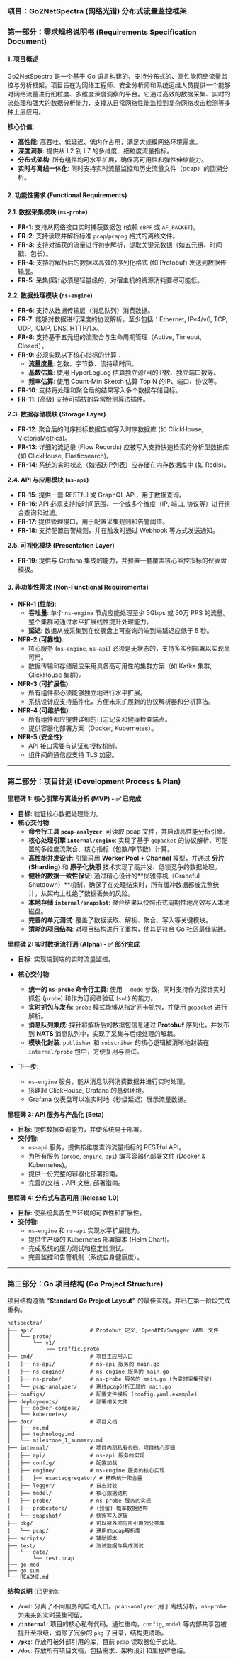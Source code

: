 ### **项目：Go2NetSpectra (网络光谱) 分布式流量监控框架**

### **第一部分：需求规格说明书 (Requirements Specification Document)**

#### **1. 项目概述**

Go2NetSpectra 是一个基于 Go 语言构建的、支持分布式的、高性能网络流量监控与分析框架。项目旨在为网络工程师、安全分析师和系统运维人员提供一个能够对网络流量进行细粒度、多维度深度洞察的平台。它通过高效的数据采集、实时的流处理和强大的数据分析能力，支撑从日常网络性能监控到复杂网络攻击检测等多种上层应用。

**核心价值**:

  * **高性能**: 高吞吐、低延迟、低内存占用，满足大规模网络环境需求。
  * **深度洞察**: 提供从 L2 到 L7 的多维度、细粒度流量指标。
  * **分布式架构**: 所有组件均可水平扩展，确保高可用性和弹性伸缩能力。
  * **实时与离线一体化**: 同时支持实时流量监控和历史流量文件（pcap）的回溯分析。

#### **2. 功能性需求 (Functional Requirements)**

**2.1. 数据采集模块 (`ns-probe`)**

  * **FR-1**: 支持从网络接口实时捕获数据包 (依赖 `eBPF` 或 `AF_PACKET`)。
  * **FR-2**: 支持读取并解析标准 `pcap`/`pcapng` 格式的离线文件。
  * **FR-3**: 支持对捕获的流量进行初步解析，提取关键元数据（如五元组、时间戳、包长）。
  * **FR-4**: 支持将解析后的数据以高效的序列化格式 (如 Protobuf) 发送到数据传输层。
  * **FR-5**: 采集探针必须是轻量级的，对宿主机的资源消耗要尽可能低。

**2.2. 数据处理模块 (`ns-engine`)**

  * **FR-6**: 支持从数据传输层（消息队列）消费数据。
  * **FR-7**: 能够对数据进行深度的协议解析，至少包括：Ethernet, IPv4/v6, TCP, UDP, ICMP, DNS, HTTP/1.x。
  * **FR-8**: 支持基于五元组的流聚合与生命周期管理（Active, Timeout, Closed）。
  * **FR-9**: 必须实现以下核心指标的计算：
      * **流量度量**: 包数、字节数、流持续时间。
      * **基数估算**: 使用 HyperLogLog 估算独立源/目的IP数、独立端口数等。
      * **频率估算**: 使用 Count-Min Sketch 估算 Top N 的IP、端口、协议等。
  * **FR-10**: 支持将处理和聚合后的结果写入多个数据存储目标。
  * **FR-11**: (高级) 支持可插拔的异常检测算法插件。

**2.3. 数据存储模块 (Storage Layer)**

  * **FR-12**: 聚合后的时序指标数据应被写入时序数据库 (如 ClickHouse, VictoriaMetrics)。
  * **FR-13**: 详细的流记录 (Flow Records) 应被写入支持快速检索的分析型数据库 (如 ClickHouse, Elasticsearch)。
  * **FR-14**: 系统的实时状态（如活跃IP列表）应存储在内存数据库中 (如 Redis)。

**2.4. API 与应用模块 (`ns-api`)**

  * **FR-15**: 提供一套 RESTful 或 GraphQL API，用于数据查询。
  * **FR-16**: API 必须支持按时间范围、一个或多个维度（IP, 端口, 协议等）进行组合查询和过滤。
  * **FR-17**: 提供管理接口，用于配置采集规则和告警阈值。
  * **FR-18**: 支持配置告警规则，并在触发时通过 Webhook 等方式发送通知。

**2.5. 可视化模块 (Presentation Layer)**

  * **FR-19**: 提供与 Grafana 集成的能力，并预置一套覆盖核心监控指标的仪表盘模板。

#### **3. 非功能性需求 (Non-Functional Requirements)**

  * **NFR-1 (性能)**:
      * **吞吐量**: 单个 `ns-engine` 节点应能处理至少 5Gbps 或 50万 PPS 的流量。整个集群可通过水平扩展线性提升处理能力。
      * **延迟**: 数据从被采集到在仪表盘上可查询的端到端延迟应低于 5 秒。
  * **NFR-2 (可靠性)**:
      * 核心服务 (`ns-engine`, `ns-api`) 必须是无状态的，支持多实例部署以实现高可用。
      * 数据传输和存储层应采用具备高可用性的集群方案（如 Kafka 集群, ClickHouse 集群）。
  * **NFR-3 (可扩展性)**:
      * 所有组件都必须能够独立地进行水平扩展。
      * 系统设计应支持插件化，方便未来扩展新的协议解析器和分析算法。
  * **NFR-4 (可维护性)**:
      * 所有组件都应提供详细的日志记录和健康检查端点。
      * 提供容器化部署方案（Docker, Kubernetes）。
  * **NFR-5 (安全性)**:
      * API 接口需要有认证和授权机制。
      * 组件间的通信应支持 TLS 加密。

-----

### **第二部分：项目计划 (Development Process & Plan)**

**里程碑 1: 核心引擎与离线分析 (MVP) - ✅ 已完成**

  * **目标**: 验证核心数据处理能力。
  * **核心交付物**:
      * **命令行工具 `pcap-analyzer`**: 可读取 pcap 文件，并启动高性能分析引擎。
      * **核心处理引擎 `internal/engine`**: 实现了基于 `gopacket` 的协议解析、可配置的多维度流聚合、核心指标（包数/字节数）计算。
      * **高性能并发设计**: 引擎采用 **Worker Pool + Channel** 模型，并通过 **分片(Sharding)** 和 **原子化快照** 技术实现了高并发、低锁竞争的数据处理。
      * **健壮的数据一致性保证**: 通过精心设计的**优雅停机（Graceful Shutdown）**机制，确保了在处理结束时，所有缓冲数据都被完整统计，从架构上杜绝了数据丢失的风险。
      * **本地存储 `internal/snapshot`**: 聚合结果以快照形式周期性地高效写入本地磁盘。
      * **完善的单元测试**: 覆盖了数据读取、解析、聚合、写入等关键模块。
      * **清晰的项目结构**: 对项目结构进行了重构，使其更符合 Go 社区最佳实践。

**里程碑 2: 实时数据流打通 (Alpha) - ✅ 部分完成**

  * **目标**: 实现端到端的实时流量监控。
  * **核心交付物**:
      * **统一的 `ns-probe` 命令行工具**: 使用 `--mode` 参数，同时支持作为探针实时抓包 (`probe`) 和作为订阅者验证 (`sub`) 的能力。
      * **实时抓包与发布**: `probe` 模式能够从指定网卡抓包，并使用 `gopacket` 进行解析。
      * **消息队列集成**: 探针将解析后的数据包信息通过 **Protobuf** 序列化，并发布到 **NATS** 消息队列中，实现了采集与后续处理的解耦。
      * **模块化封装**: `publisher` 和 `subscriber` 的核心逻辑被清晰地封装在 `internal/probe` 包中，方便复用与测试。

  * **下一步**:
      * `ns-engine` 服务，能从消息队列消费数据并进行实时处理。
      * 搭建起 ClickHouse, Grafana 的基础环境。
      * Grafana 仪表盘可以准实时地（秒级延迟）展示流量数据。

**里程碑 3: API 服务与产品化 (Beta)**

  * **目标**: 提供数据查询能力，并使系统易于部署。
  * **交付物**:
      * `ns-api` 服务，提供按维度查询流量指标的 RESTful API。
      * 为所有服务 (`probe`, `engine`, `api`) 编写容器化部署文件 (Docker & Kubernetes)。
      * 提供一份完整的容器化部署指南。
      * 完善的文档：API 文档, 部署指南。

**里程碑 4: 分布式与高可用 (Release 1.0)**

  * **目标**: 使系统具备生产环境的可靠性和扩展性。
  * **交付物**:
      * `ns-engine` 和 `ns-api` 实现水平扩展能力。
      * 提供生产级的 Kubernetes 部署脚本 (Helm Chart)。
      * 完成系统的压力测试和稳定性测试。
      * 完善监控和告警机制（系统自身健康度）。

----

### **第三部分：Go 项目结构 (Go Project Structure)**

项目结构遵循 **"Standard Go Project Layout"** 的最佳实践，并已在第一阶段完成重构。

```
netspectra/
├── api/                  # Protobuf 定义, OpenAPI/Swagger YAML 文件
│   └── proto/
│       └── v1/
│           └── traffic.proto
├── cmd/                  # 项目主应用入口
│   ├── ns-api/           # ns-api 服务的 main.go
│   ├── ns-engine/        # ns-engine 服务的 main.go
│   ├── ns-probe/         # ns-probe 服务的 main.go (为实时采集预留)
│   └── pcap-analyzer/    # 离线pcap分析工具的 main.go
├── configs/              # 配置文件模板 (config.yaml.example)
├── deployments/          # 部署相关文件
│   ├── docker-compose/
│   └── kubernetes/
├── doc/                  # 项目文档
│   ├── re.md
│   ├── technology.md
│   └── milestone_1_summary.md
├── internal/             # 项目内部私有代码，项目核心逻辑
│   ├── api/              # ns-api 服务的实现
│   ├── config/           # 配置加载
│   ├── engine/           # ns-engine 服务的核心实现
│   │   ├── exactaggregator/ # 精确统计聚合器
│   ├── logger/           # 日志封装
│   ├── model/            # 核心数据结构
│   ├── probe/            # ns-probe 服务的实现
│   ├── probestore/       # (预留) 概率数据结构
│   └── snapshot/         # 快照写入逻辑
├── pkg/                  # 可以被外部应用引用的公共库
│   └── pcap/             # 通用的pcap解析库
├── scripts/              # 辅助脚本
├── test/                 # 测试数据与集成测试
│   └── data/
│       └── test.pcap
├── go.mod
├── go.sum
└── README.md
```

**结构说明** (已更新):

  * **`/cmd`**: 分离了不同服务的启动入口。`pcap-analyzer` 用于离线分析，`ns-probe` 为未来的实时采集预留。
  * **`/internal`**: 项目的核心私有代码。通过重构，`config`, `model` 等内部共享包被提升至根级，消除了冗余的 `pkg` 子目录，结构更清晰。
  * **`/pkg`**: 存放可被外部引用的库，目前 `pcap` 读取器位于此处。
  * **`/doc`**: 存放所有项目文档，包括需求、架构设计和里程碑总结。